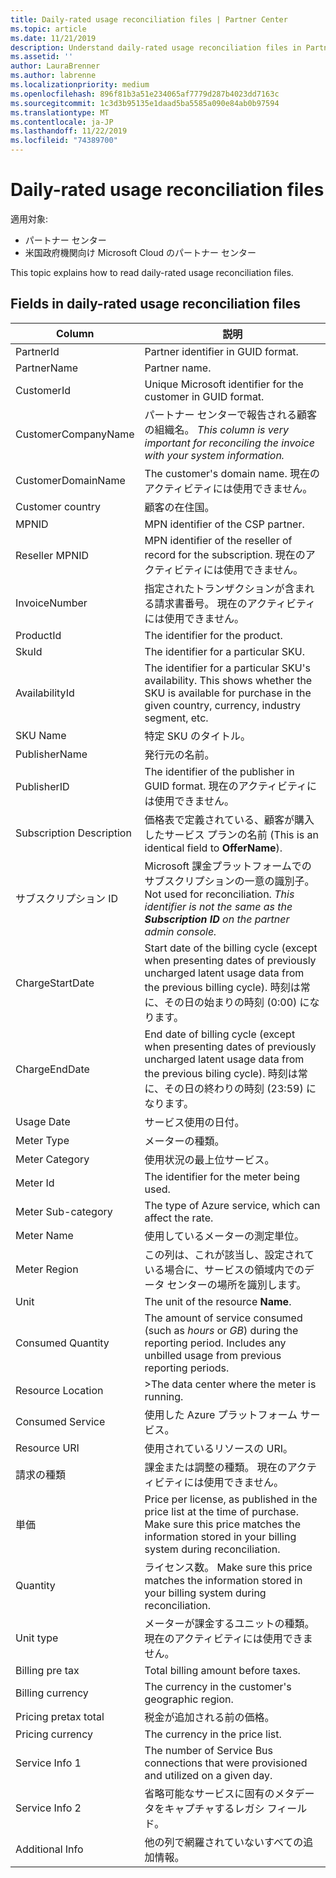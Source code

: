 ```yaml
---
title: Daily-rated usage reconciliation files | Partner Center
ms.topic: article
ms.date: 11/21/2019
description: Understand daily-rated usage reconciliation files in Partner Center.
ms.assetid: ''
author: LauraBrenner
ms.author: labrenne
ms.localizationpriority: medium
ms.openlocfilehash: 896f81b3a51e234065af7779d287b4023dd7163c
ms.sourcegitcommit: 1c3d3b95135e1daad5ba5585a090e84ab0b97594
ms.translationtype: MT
ms.contentlocale: ja-JP
ms.lasthandoff: 11/22/2019
ms.locfileid: "74389700"
---
```

# <a name="daily-rated-usage-reconciliation-files"></a>Daily-rated usage reconciliation files

適用対象:

- パートナー センター
- 米国政府機関向け Microsoft Cloud のパートナー センター

This topic explains how to read daily-rated usage reconciliation files.

## <a name="fields-in-daily-rated-usage-reconciliation-files"></a>Fields in daily-rated usage reconciliation files

| Column | 説明 |
| ------ | ----------- |
| PartnerId | Partner identifier in GUID format. |
| PartnerName | Partner name. |
| CustomerId | Unique Microsoft identifier for the customer in GUID format. |
| CustomerCompanyName | パートナー センターで報告される顧客の組織名。 *This column is very important for reconciling the invoice with your system information.* |
| CustomerDomainName | The customer's domain name. 現在のアクティビティには使用できません。 |
| Customer country | 顧客の在住国。 |
| MPNID | MPN identifier of the CSP partner. |
| Reseller MPNID | MPN identifier of the reseller of record for the subscription. 現在のアクティビティには使用できません。 |
| InvoiceNumber | 指定されたトランザクションが含まれる請求書番号。 現在のアクティビティには使用できません。 |
| ProductId | The identifier for the product. |
| SkuId | The identifier for a particular SKU. |
| AvailabilityId | The identifier for a particular SKU's availability. This shows whether the SKU is available for purchase in the given country, currency, industry segment, etc. |
| SKU Name | 特定 SKU のタイトル。 |
| PublisherName | 発行元の名前。 |
| PublisherID | The identifier of the publisher in GUID format. 現在のアクティビティには使用できません。 |
| Subscription Description | 価格表で定義されている、顧客が購入したサービス プランの名前 (This is an identical field to **OfferName**). |
| サブスクリプション ID | Microsoft 課金プラットフォームでのサブスクリプションの一意の識別子。 Not used for reconciliation. *This identifier is not the same as the **Subscription ID** on the partner admin console.* |
| ChargeStartDate | Start date of the billing cycle (except when presenting dates of previously uncharged latent usage data from the previous billing cycle). 時刻は常に、その日の始まりの時刻 (0:00) になります。 |
| ChargeEndDate | End date of billing cycle (except when presenting dates of previously uncharged latent usage data from the previous biling cycle). 時刻は常に、その日の終わりの時刻 (23:59) になります。 |
| Usage Date | サービス使用の日付。 |
| Meter Type | メーターの種類。 |
| Meter Category | 使用状況の最上位サービス。 |
| Meter Id | The identifier for the meter being used. |
| Meter Sub-category | The type of Azure service, which can affect the rate. |
| Meter Name | 使用しているメーターの測定単位。 |
| Meter Region | この列は、これが該当し、設定されている場合に、サービスの領域内でのデータ センターの場所を識別します。 |
| Unit | The unit of the resource **Name**. |
| Consumed Quantity | The amount of service consumed (such as *hours* or *GB*) during the reporting period. Includes any unbilled usage from previous reporting periods. |
| Resource Location | >The data center where the meter is running. |
| Consumed Service | 使用した Azure プラットフォーム サービス。 |
| Resource URI | 使用されているリソースの URI。 |
| 請求の種類 | 課金または調整の種類。 現在のアクティビティには使用できません。 |
| 単価 | Price per license, as published in the price list at the time of purchase. Make sure this price matches the information stored in your billing system during reconciliation. |
| Quantity | ライセンス数。 Make sure this price matches the information stored in your billing system during reconciliation. |
| Unit type | メーターが課金するユニットの種類。 現在のアクティビティには使用できません。 |
| Billing pre tax | Total billing amount before taxes. |
| Billing currency | The currency in the customer's geographic region. |
| Pricing pretax total | 税金が追加される前の価格。 |
| Pricing currency | The currency in the price list. |
| Service Info 1 | The number of Service Bus connections that were provisioned and utilized on a given day. |
| Service Info 2 | 省略可能なサービスに固有のメタデータをキャプチャするレガシ フィールド。 |
| Additional Info | 他の列で網羅されていないすべての追加情報。 |
